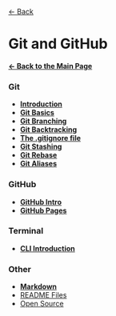 [&larr; Back](./README.md)

# Git and GitHub

[**&larr; Back to the Main Page**](./../README.md)

### Git

- [**Introduction**](./git-intro.md)
- [**Git Basics**](./git-basics.md)
- [**Git Branching**](./git-branching.md)
- [**Git Backtracking**](./git-backtracking.md)
- [**The .gitignore file**](./git-ignore.md)
- [**Git Stashing**](./git-stashing.md)
- [**Git Rebase**](./git-rebase.md)
- [**Git Aliases**](./git-aliases.md)

### GitHub

- [**GitHub Intro**](./github-intro.md)
- [**GitHub Pages**](./github-pages.md)

### Terminal

- [**CLI Introduction**](./command-line-interface.md)

### Other

- [**Markdown**](./markdown.md)
- [README Files](./readme-files.md)
- [Open Source](./open-source.md)

<div></div>

<br>
